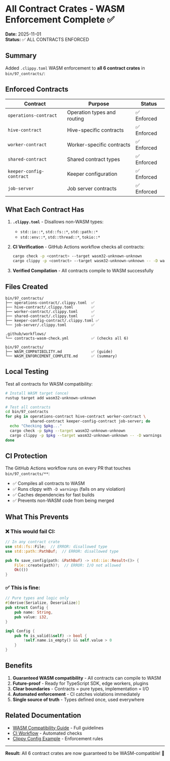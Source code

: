 # All Contract Crates - WASM Enforcement Complete ✅

**Date:** 2025-11-01  
**Status:** ✅ ALL CONTRACTS ENFORCED

## Summary

Added `.clippy.toml` WASM enforcement to **all 6 contract crates** in `bin/97_contracts/`:

## Enforced Contracts

| Contract | Purpose | Status |
|----------|---------|--------|
| `operations-contract` | Operation types and routing | ✅ Enforced |
| `hive-contract` | Hive-specific contracts | ✅ Enforced |
| `worker-contract` | Worker-specific contracts | ✅ Enforced |
| `shared-contract` | Shared contract types | ✅ Enforced |
| `keeper-config-contract` | Keeper configuration | ✅ Enforced |
| `job-server` | Job server contracts | ✅ Enforced |

## What Each Contract Has

1. **`.clippy.toml`** - Disallows non-WASM types:
   - `std::io::*`, `std::fs::*`, `std::path::*`
   - `std::env::*`, `std::thread::*`, `tokio::*`

2. **CI Verification** - GitHub Actions workflow checks all contracts:
   ```bash
   cargo check -p <contract> --target wasm32-unknown-unknown
   cargo clippy -p <contract> --target wasm32-unknown-unknown -- -D warnings
   ```

3. **Verified Compilation** - All contracts compile to WASM successfully

## Files Created

```
bin/97_contracts/
├── operations-contract/.clippy.toml  ✅
├── hive-contract/.clippy.toml        ✅
├── worker-contract/.clippy.toml      ✅
├── shared-contract/.clippy.toml      ✅
├── keeper-config-contract/.clippy.toml ✅
└── job-server/.clippy.toml           ✅

.github/workflows/
└── contracts-wasm-check.yml          ✅ (checks all 6)

bin/97_contracts/
├── WASM_COMPATIBILITY.md             ✅ (guide)
└── WASM_ENFORCEMENT_COMPLETE.md      ✅ (summary)
```

## Local Testing

Test all contracts for WASM compatibility:

```bash
# Install WASM target (once)
rustup target add wasm32-unknown-unknown

# Test all contracts
cd bin/97_contracts
for pkg in operations-contract hive-contract worker-contract \
           shared-contract keeper-config-contract job-server; do
  echo "Checking $pkg..."
  cargo check -p $pkg --target wasm32-unknown-unknown
  cargo clippy -p $pkg --target wasm32-unknown-unknown -- -D warnings
done
```

## CI Protection

The GitHub Actions workflow runs on every PR that touches `bin/97_contracts/**`:

- ✅ Compiles all contracts to WASM
- ✅ Runs clippy with `-D warnings` (fails on any violation)
- ✅ Caches dependencies for fast builds
- ✅ Prevents non-WASM code from being merged

## What This Prevents

### ❌ This would fail CI:
```rust
// In any contract crate
use std::fs::File;  // ERROR: disallowed type
use std::path::PathBuf;  // ERROR: disallowed type

pub fn save_config(path: &PathBuf) -> std::io::Result<()> {
    File::create(path)?;  // ERROR: I/O not allowed
    Ok(())
}
```

### ✅ This is fine:
```rust
// Pure types and logic only
#[derive(Serialize, Deserialize)]
pub struct Config {
    pub name: String,
    pub value: i32,
}

impl Config {
    pub fn is_valid(&self) -> bool {
        !self.name.is_empty() && self.value > 0
    }
}
```

## Benefits

1. **Guaranteed WASM compatibility** - All contracts can compile to WASM
2. **Future-proof** - Ready for TypeScript SDK, edge workers, plugins
3. **Clear boundaries** - Contracts = pure types, implementation = I/O
4. **Automated enforcement** - CI catches violations immediately
5. **Single source of truth** - Types defined once, used everywhere

## Related Documentation

- [WASM Compatibility Guide](./WASM_COMPATIBILITY.md) - Full guidelines
- [CI Workflow](../../.github/workflows/contracts-wasm-check.yml) - Automated checks
- [Clippy Config Example](./operations-contract/.clippy.toml) - Enforcement rules

---

**Result:** All 6 contract crates are now guaranteed to be WASM-compatible! 🎉
